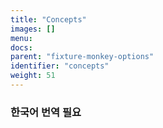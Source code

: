 ```yaml
---
title: "Concepts"
images: []
menu:
docs:
parent: "fixture-monkey-options"
identifier: "concepts"
weight: 51
---
```


### 한국어 번역 필요
